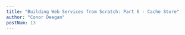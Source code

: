 ```yaml
---
title: "Building Web Services from Scratch: Part 6 - Cache Store"
author: "Conor Deegan"
postNum: 13
---
```

